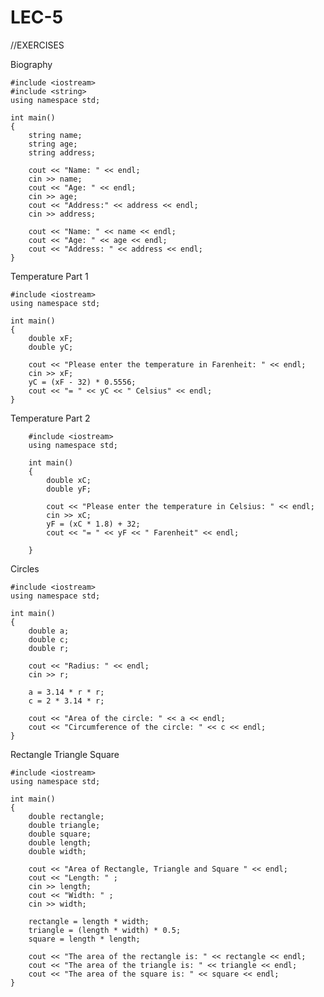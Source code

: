 # LEC-5


//EXERCISES

Biography 

    #include <iostream>
    #include <string>
    using namespace std;

    int main()
    {
        string name;
        string age; 
        string address;

        cout << "Name: " << endl;
        cin >> name;
        cout << "Age: " << endl;
        cin >> age;
        cout << "Address:" << address << endl;
        cin >> address;

        cout << "Name: " << name << endl;
        cout << "Age: " << age << endl;
        cout << "Address: " << address << endl;
    }
  
  
  Temperature Part 1
  
    #include <iostream>
    using namespace std;

    int main()
    {
        double xF;
        double yC;

        cout << "Please enter the temperature in Farenheit: " << endl;
        cin >> xF;
        yC = (xF - 32) * 0.5556;
        cout << "= " << yC << " Celsius" << endl;
    }
  
Temperature Part 2
  
        #include <iostream>
        using namespace std;

        int main()
        {
            double xC;
            double yF;

            cout << "Please enter the temperature in Celsius: " << endl;
            cin >> xC;
            yF = (xC * 1.8) + 32;
            cout << "= " << yF << " Farenheit" << endl;

        }
    
    
    
  Circles
  
    #include <iostream>
    using namespace std;

    int main()
    {
        double a; 
        double c;
        double r;

        cout << "Radius: " << endl;
        cin >> r;

        a = 3.14 * r * r;
        c = 2 * 3.14 * r;

        cout << "Area of the circle: " << a << endl;
        cout << "Circumference of the circle: " << c << endl;
    }

  
  Rectangle Triangle Square
  
    #include <iostream>
    using namespace std;

    int main()
    {
        double rectangle;
        double triangle;
        double square;
        double length;
        double width;

        cout << "Area of Rectangle, Triangle and Square " << endl;
        cout << "Length: " ;
        cin >> length;
        cout << "Width: " ;
        cin >> width;

        rectangle = length * width;
        triangle = (length * width) * 0.5;
        square = length * length;

        cout << "The area of the rectangle is: " << rectangle << endl;
        cout << "The area of the triangle is: " << triangle << endl;
        cout << "The area of the square is: " << square << endl;
    }
